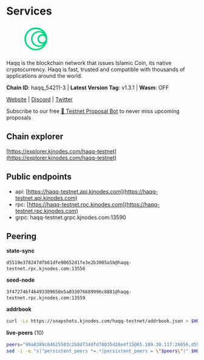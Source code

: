 # Services

<figure><img src="https://raw.githubusercontent.com/kj89/cosmos-images/main/logos/haqq.png" alt=""><figcaption></figcaption></figure>

Haqq is the blockchain network that issues Islamic Coin,  its native cryptocurrency. Haqq is fast, trusted and  compatible with thousands of applications around the world.

**Chain ID**: haqq_54211-3 | **Latest Version Tag**: v1.3.1 | **Wasm**: OFF

[Website](https://islamiccoin.net) | [Discord](https://discord.gg/hU9MHG5kZq) | [Twitter](https://twitter.com/Islamic_Coin)



Subscribe to our free [🤖 Testnet Proposal Bot](https://t.me/kjnodes_testnet_proposal_bot) to never miss upcoming proposals


## Chain explorer
[https://explorer.kjnodes.com/haqq-testnet](https://explorer.kjnodes.com/haqq-testnet)

## Public endpoints

* api: [https://haqq-testnet.api.kjnodes.com](https://haqq-testnet.api.kjnodes.com)
* rpc: [https://haqq-testnet.rpc.kjnodes.com](https://haqq-testnet.rpc.kjnodes.com)
* grpc: haqq-testnet.grpc.kjnodes.com:13590

## Peering

**state-sync**

```text
d5519e378247dfb61dfe90652d1fe3e2b3005a5b@haqq-testnet.rpc.kjnodes.com:13556
```

**seed-node**

```text
3f472746f46493309650e5a033076689996c8881@haqq-testnet.rpc.kjnodes.com:13559
```

**addrbook**
```bash
curl -Ls https://snapshots.kjnodes.com/haqq-testnet/addrbook.json > $HOME/.haqqd/config/addrbook.json
```

**live-peers** (10)
```bash
peers="99a8389c84625503c2b8d734dfd78035d28e4f15@65.109.30.117:26656,d5519e378247dfb61dfe90652d1fe3e2b3005a5b@65.109.68.190:13556,32a8eec046b95e8646ff0810b4596dc7083a0beb@65.108.145.131:26656,eb503dddcc41ba801c646d63cc762de4e9c43aa4@35.228.23.164:26656,f54d4de6d4ae81ec8a2315b54247872b315f198d@65.109.57.9:26656,acba49be707c31a831a3bca9d9d9f7defcc0bd21@142.132.148.174:26656,ba56c564a5430632e59e2b08fc348735bc56b32f@154.12.232.140:26656,442d3bacb350437b8d9f0f1431e0519b81094100@135.181.62.222:26656,ed145a35b436878c1f1c10634bd18600f3696e17@95.217.181.142:26656,3f5110515b76596e05a447fd50e4727eaad00124@188.34.201.77:26656"
sed -i -e "s|^persistent_peers *=.*|persistent_peers = \"$peers\"|" $HOME/.haqqd/config/config.toml
```
